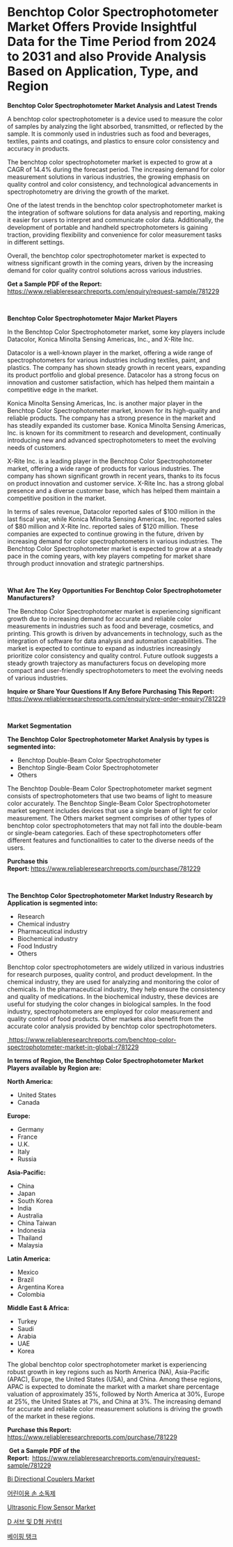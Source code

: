 <p><h1>Benchtop Color Spectrophotometer Market Offers Provide Insightful Data for the Time Period from 2024 to 2031 and also Provide Analysis Based on Application, Type, and Region</h1></p><p><strong>Benchtop Color Spectrophotometer Market Analysis and Latest Trends</strong></p>
<p><p>A benchtop color spectrophotometer is a device used to measure the color of samples by analyzing the light absorbed, transmitted, or reflected by the sample. It is commonly used in industries such as food and beverages, textiles, paints and coatings, and plastics to ensure color consistency and accuracy in products.</p><p>The benchtop color spectrophotometer market is expected to grow at a CAGR of 14.4% during the forecast period. The increasing demand for color measurement solutions in various industries, the growing emphasis on quality control and color consistency, and technological advancements in spectrophotometry are driving the growth of the market.</p><p>One of the latest trends in the benchtop color spectrophotometer market is the integration of software solutions for data analysis and reporting, making it easier for users to interpret and communicate color data. Additionally, the development of portable and handheld spectrophotometers is gaining traction, providing flexibility and convenience for color measurement tasks in different settings.</p><p>Overall, the benchtop color spectrophotometer market is expected to witness significant growth in the coming years, driven by the increasing demand for color quality control solutions across various industries.</p></p>
<p><strong>Get a Sample PDF of the Report:&nbsp;</strong> <a href="https://www.reliableresearchreports.com/enquiry/request-sample/781229">https://www.reliableresearchreports.com/enquiry/request-sample/781229</a></p>
<p>&nbsp;</p>
<p><strong>Benchtop Color Spectrophotometer Major Market Players</strong></p>
<p><p>In the Benchtop Color Spectrophotometer market, some key players include Datacolor, Konica Minolta Sensing Americas, Inc., and X-Rite Inc. </p><p>Datacolor is a well-known player in the market, offering a wide range of spectrophotometers for various industries including textiles, paint, and plastics. The company has shown steady growth in recent years, expanding its product portfolio and global presence. Datacolor has a strong focus on innovation and customer satisfaction, which has helped them maintain a competitive edge in the market.</p><p>Konica Minolta Sensing Americas, Inc. is another major player in the Benchtop Color Spectrophotometer market, known for its high-quality and reliable products. The company has a strong presence in the market and has steadily expanded its customer base. Konica Minolta Sensing Americas, Inc. is known for its commitment to research and development, continually introducing new and advanced spectrophotometers to meet the evolving needs of customers.</p><p>X-Rite Inc. is a leading player in the Benchtop Color Spectrophotometer market, offering a wide range of products for various industries. The company has shown significant growth in recent years, thanks to its focus on product innovation and customer service. X-Rite Inc. has a strong global presence and a diverse customer base, which has helped them maintain a competitive position in the market.</p><p>In terms of sales revenue, Datacolor reported sales of $100 million in the last fiscal year, while Konica Minolta Sensing Americas, Inc. reported sales of $80 million and X-Rite Inc. reported sales of $120 million. These companies are expected to continue growing in the future, driven by increasing demand for color spectrophotometers in various industries. The Benchtop Color Spectrophotometer market is expected to grow at a steady pace in the coming years, with key players competing for market share through product innovation and strategic partnerships.</p></p>
<p>&nbsp;</p>
<p><strong>What Are The Key Opportunities For Benchtop Color Spectrophotometer Manufacturers?</strong></p>
<p><p>The Benchtop Color Spectrophotometer market is experiencing significant growth due to increasing demand for accurate and reliable color measurements in industries such as food and beverage, cosmetics, and printing. This growth is driven by advancements in technology, such as the integration of software for data analysis and automation capabilities. The market is expected to continue to expand as industries increasingly prioritize color consistency and quality control. Future outlook suggests a steady growth trajectory as manufacturers focus on developing more compact and user-friendly spectrophotometers to meet the evolving needs of various industries.</p></p>
<p><strong>Inquire or Share Your Questions If Any Before Purchasing This Report:</strong> <a href="https://www.reliableresearchreports.com/enquiry/pre-order-enquiry/781229">https://www.reliableresearchreports.com/enquiry/pre-order-enquiry/781229</a></p>
<p>&nbsp;</p>
<p><strong>Market Segmentation</strong></p>
<p><strong>The Benchtop Color Spectrophotometer Market Analysis by types is segmented into:</strong></p>
<p><ul><li>Benchtop Double-Beam Color Spectrophotometer</li><li>Benchtop Single-Beam Color Spectrophotometer</li><li>Others</li></ul></p>
<p><p>The Benchtop Double-Beam Color Spectrophotometer market segment consists of spectrophotometers that use two beams of light to measure color accurately. The Benchtop Single-Beam Color Spectrophotometer market segment includes devices that use a single beam of light for color measurement. The Others market segment comprises of other types of benchtop color spectrophotometers that may not fall into the double-beam or single-beam categories. Each of these spectrophotometers offer different features and functionalities to cater to the diverse needs of the users.</p></p>
<p><strong>Purchase this Report:&nbsp;</strong><a href="https://www.reliableresearchreports.com/purchase/781229">https://www.reliableresearchreports.com/purchase/781229</a></p>
<p>&nbsp;</p>
<p><strong>The Benchtop Color Spectrophotometer Market Industry Research by Application is segmented into:</strong></p>
<p><ul><li>Research</li><li>Chemical industry</li><li>Pharmaceutical industry</li><li>Biochemical industry</li><li>Food Industry</li><li>Others</li></ul></p>
<p><p>Benchtop color spectrophotometers are widely utilized in various industries for research purposes, quality control, and product development. In the chemical industry, they are used for analyzing and monitoring the color of chemicals. In the pharmaceutical industry, they help ensure the consistency and quality of medications. In the biochemical industry, these devices are useful for studying the color changes in biological samples. In the food industry, spectrophotometers are employed for color measurement and quality control of food products. Other markets also benefit from the accurate color analysis provided by benchtop color spectrophotometers.</p></p>
<p><a href="https://www.reliableresearchreports.com/benchtop-color-spectrophotometer-market-in-global-r781229">&nbsp;https://www.reliableresearchreports.com/benchtop-color-spectrophotometer-market-in-global-r781229</a></p>
<p><strong>In terms of Region, the Benchtop Color Spectrophotometer Market Players available by Region are:</strong></p>
<p>
    <p> <strong> North America: </strong>
        <ul>
            <li>United States</li>
            <li>Canada</li>
        </ul>
        </p> 
    <p> <strong> Europe: </strong>
        <ul>
            <li>Germany</li>
            <li>France</li>
            <li>U.K.</li>
            <li>Italy</li>
            <li>Russia</li>
        </ul>
        </p> 
    <p> <strong> Asia-Pacific: </strong>
        <ul>
            <li>China</li>
            <li>Japan</li>
            <li>South Korea</li>
            <li>India</li>
            <li>Australia</li>
            <li>China Taiwan</li>
            <li>Indonesia</li>
            <li>Thailand</li>
            <li>Malaysia</li>
        </ul>
        </p> 
    <p> <strong> Latin America: </strong>
        <ul>
            <li>Mexico</li>
            <li>Brazil</li>
            <li>Argentina Korea</li>
            <li>Colombia</li>
        </ul>
        </p> 
    <p> <strong> Middle East & Africa: </strong>
        <ul>
            <li>Turkey</li>
            <li>Saudi</li>
            <li>Arabia</li>
            <li>UAE</li>
            <li>Korea</li>
        </ul>
    </p>
    </p>
<p><p>The global benchtop color spectrophotometer market is experiencing robust growth in key regions such as North America (NA), Asia-Pacific (APAC), Europe, the United States (USA), and China. Among these regions, APAC is expected to dominate the market with a market share percentage valuation of approximately 35%, followed by North America at 30%, Europe at 25%, the United States at 7%, and China at 3%. The increasing demand for accurate and reliable color measurement solutions is driving the growth of the market in these regions.</p></p>
<p><strong>Purchase this Report: </strong><a href="https://www.reliableresearchreports.com/purchase/781229">https://www.reliableresearchreports.com/purchase/781229</a></p>
<p>&nbsp;<strong>Get a Sample PDF of the Report:&nbsp;&nbsp;</strong><a href="https://www.reliableresearchreports.com/enquiry/request-sample/781229">https://www.reliableresearchreports.com/enquiry/request-sample/781229</a></p>
<p><strong></strong></p>
<p><p><a href="https://issuu.com/reportprime-2/docs/bi-directional-couplers-market-size_986da449d73df1">Bi Directional Couplers Market</a></p><p><a href="https://medium.com/@isabelbogisich2022/%EC%96%B4%EB%A6%B0%EC%9D%B4%EC%9A%A9-%ED%95%B8%EB%93%9C-%EC%82%B0%ED%83%80%EC%9D%B4%EC%A0%80-%EC%8B%9C%EC%9E%A5-%EC%8B%9C%EC%9E%A5-%EC%A0%90%EC%9C%A0%EC%9C%A8-%EC%8B%9C%EC%9E%A5-%ED%8A%B8%EB%A0%8C%EB%93%9C-%EA%B7%B8%EB%A6%AC%EA%B3%A0-%EB%AF%B8%EB%9E%98-%EC%84%B1%EC%9E%A5%EC%97%90-%EB%8C%80%ED%95%9C-%ED%83%90%EA%B5%AC-e7cbbf7b27ee">어린이용 손 소독제</a></p><p><a href="https://github.com/ruddyyedelwadw/Market-Research-Report-List-2/blob/main/ultrasonic-flow-sensor-market.md">Ultrasonic Flow Sensor Market</a></p><p><a href="https://medium.com/@raymondietrich7892023/d-%EC%84%9C%EB%B8%8C%EC%99%80-d-%EB%AA%A8%EC%96%91%EC%9D%98-%EC%BB%A4%EB%84%A5%ED%84%B0-%EC%8B%9C%EC%9E%A5-%EB%B6%84%EC%84%9D-%EA%B7%B8-cagr-%EC%8B%9C%EC%9E%A5-%EC%84%B8%EB%B6%84%ED%99%94-%EB%B0%8F-%EA%B8%80%EB%A1%9C%EB%B2%8C-%EC%82%B0%EC%97%85-%EA%B0%9C%EC%9A%94-a55f9944ad72">D 서브 및 D형 커넥터</a></p><p><a href="https://github.com/laholand/Market-Research-Report-List-4/blob/main/3962862105415.md">베이핑 탱크</a></p></p>